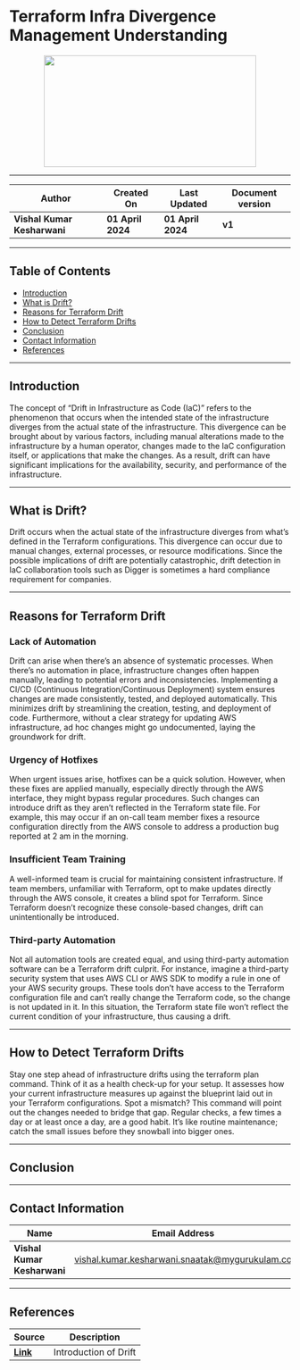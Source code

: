 # Terraform Infra Divergence Management Understanding 

<p align="center">
  <img src="https://github.com/CodeOps-Hub/Documentation/assets/156056413/072662dd-f2ef-4010-b2e8-385fe9b393b7" height="200" width="380">
</p>

***

| **Author** | **Created On** | **Last Updated** | **Document version** |
| ---------- | -------------- | ---------------- | -------------------- |
| **Vishal Kumar Kesharwani** | **01 April 2024** | **01 April 2024** | **v1** |

***

## Table of Contents

* [Introduction](#Introduction)
* [What is Drift?](#What-is-Drift)
* [Reasons for Terraform Drift](#Reasons-for-Terraform-Drift)
* [How to Detect Terraform Drifts](#How-to-Detect-Terraform-Drifts)
* [Conclusion](#Conclusion) 
* [Contact Information](#Contact-Information) 
* [References](#References)

 ***

 ## Introduction

The concept of “Drift in Infrastructure as Code (IaC)” refers to the phenomenon that occurs when the intended state of the infrastructure diverges from the actual state of the infrastructure. This divergence can be brought about by various factors, including manual alterations made to the infrastructure by a human operator, changes made to the IaC configuration itself, or applications that make the changes. As a result, drift can have significant implications for the availability, security, and performance of the infrastructure.

***

## What is Drift?

Drift occurs when the actual state of the infrastructure diverges from what’s defined in the Terraform configurations. This divergence can occur due to manual changes, external processes, or resource modifications. Since the possible implications of drift are potentially catastrophic, drift detection in IaC collaboration tools such as Digger is sometimes a hard compliance requirement for companies.

***
## Reasons for Terraform Drift
### Lack of Automation

Drift can arise when there’s an absence of systematic processes. When there’s no automation in place, infrastructure changes often happen manually, leading to potential errors and inconsistencies. Implementing a CI/CD (Continuous Integration/Continuous Deployment) system ensures changes are made consistently, tested, and deployed automatically. This minimizes drift by streamlining the creation, testing, and deployment of code. Furthermore, without a clear strategy for updating AWS infrastructure, ad hoc changes might go undocumented, laying the groundwork for drift.

### Urgency of Hotfixes

When urgent issues arise, hotfixes can be a quick solution. However, when these fixes are applied manually, especially directly through the AWS interface, they might bypass regular procedures. Such changes can introduce drift as they aren’t reflected in the Terraform state file. For example, this may occur if an on-call team member fixes a resource configuration directly from the AWS console to address a production bug reported at 2 am in the morning. 

### Insufficient Team Training

A well-informed team is crucial for maintaining consistent infrastructure. If team members, unfamiliar with Terraform, opt to make updates directly through the AWS console, it creates a blind spot for Terraform. Since Terraform doesn’t recognize these console-based changes, drift can unintentionally be introduced.

### Third-party Automation

Not all automation tools are created equal, and using third-party automation software can be a Terraform drift culprit. For instance,  imagine a third-party security system that uses AWS CLI or AWS SDK to modify a rule in one of your AWS security groups. 
These tools don’t have access to the Terraform configuration file and can’t really change the Terraform code, so the change is not updated in it. 
In this situation, the Terraform state file won’t reflect the current condition of your infrastructure, thus causing a drift.

***

## How to Detect Terraform Drifts

Stay one step ahead of infrastructure drifts using the terraform plan command.
Think of it as a health check-up for your setup. It assesses how your current infrastructure measures up against the blueprint laid out in your Terraform configurations.
Spot a mismatch? This command will point out the changes needed to bridge that gap.
Regular checks, a few times a day or at least once a day, are a good habit. It’s like routine maintenance; catch the small issues before they snowball into bigger ones.


***

## Conclusion


 
***
 ## Contact Information

 | **Name** | **Email Address** |
 | -------- | ----------------- |
 | **Vishal Kumar Kesharwani** | vishal.kumar.kesharwani.snaatak@mygurukulam.co |

 ***
 
## References

 | **Source** | **Description** |
 | ---------- | --------------- |
 | [**Link**](https://controlmonkey.io/blog/the-definitive-guide-for-terraform-drift-detection/) | Introduction of Drift |
